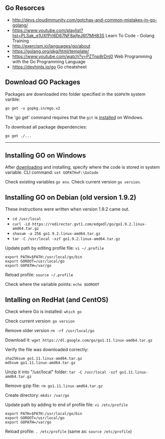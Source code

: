 
## Go Resorces
* http://devs.cloudimmunity.com/gotchas-and-common-mistakes-in-go-golang/
* https://www.youtube.com/playlist?list=PLSak_q1UXfPrI6D67NF8ajfeJ6f7MH83S Learn To Code - Golang Training
* http://exercism.io/languages/go/about
* https://golang.org/pkg/html/template/
* https://www.youtube.com/watch?v=PZTnp8rDnl0 Web Programming with the Go Programming Language
* https://devhints.io/go Go cheatsheet

## Download GO Packages
Packages are downloaded into folder specified in the `$GOPATH` system varible:

`go get -u gopkg.in/mgo.v2`

The 'go get' command requires that the `git` is [installed](https://git-scm.com/download/win) on Windows.

To download all package dependencies:

`go get ./...`

---

## Installing GO on Windows
After [downloading](https://golang.org/dl/) and installing, specify where the code is stored in system variable.  CLI command: `set GOPATH=F:\GoCode`

Check existing variables `go env`.  Check current version `go version`.


## Installing GO on Debian (old version 1.9.2)
These instructions were written when version 1.9.2 came out.

* `cd /usr/local`
* `curl -LO https://redirector.gvt1.com/edgedl/go/go1.9.2.linux-amd64.tar.gz`
* `shasum -a 256 go1.9.2.linux-amd64.tar.gz`
* `tar -C /usr/local -xzf go1.9.2.linux-amd64.tar.gz`


Update path by editing profile file: `vi ~/.profile`
```
export PATH=$PATH:/usr/local/go/bin
export GOROOT=/usr/local/go
export GOPATH=/var/go
```
Reload profile: `source ~/.profile`

Check where the variable points: `echo $GOROOT`

## Intalling on RedHat (and CentOS)
Check where Go is installed:
```which go```

Check current version:
```go version```

Remove older version
```rm -rf /usr/local/go```

Download it:
```wget https://dl.google.com/go/go1.11.linux-amd64.tar.gz```

Verify the file was downloaded correctly:
```
sha256sum go1.11.linux-amd64.tar.gz
md5sum go1.11.linux-amd64.tar.gz
```

Unzip it into "/usr/local" folder:
```tar -C /usr/local -xzf go1.11.linux-amd64.tar.gz```

Remove gzip file:
```rm go1.11.linux-amd64.tar.gz```

Create directory:
```mkdir /var/go```


Update path by adding to end of profile file: `vi /etc/profile`
```
export PATH=$PATH:/usr/local/go/bin
export GOROOT=/usr/local/go
export GOPATH=/var/go
```
Reload profile: `. /etc/profile` (same as: `source /etc/profile`)
